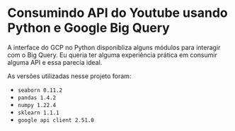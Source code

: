 # Consumindo API do Youtube usando Python e Google Big Query

A interface do GCP no Python disponibliza alguns módulos para interagir com o Big Query. Eu queria ter alguma experiência prática em consumir alguma API e essa parecia ideal.

As versões utilizadas nesse projeto foram:

- `seaborn 0.11.2`
- `pandas 1.4.2`
- `numpy 1.22.4`
- `sklearn 1.1.1`
- `google api client 2.51.0`
